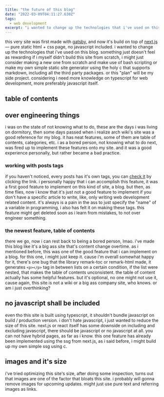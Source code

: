 ```yaml
---
title: "the future of this blog"
date: "2022-03-09T04:11:27.630Z"
tags:
  - web development 
excerpt: "i wanted to change up the technologies that i've used on this blog. something just doesn't feel as rewarding if i myself didn't build this site from scratch, i might just consider making a new one from scratch and make use of bash scripting or make my own simple static site generator using the holy c that supports markdown."
---
```


this very site was first made with [gatsby](https://www.gatsbyjs.com), and now it's build on top of [next.js](https://nextjs.org) — pure static html + css page, no javascript included. i wanted to change up the technologies that i've used on this blog. something just doesn't feel as rewarding if i myself didn't build this site from scratch, i might just consider making a new one from scratch and make use of bash scripting or make my own simple static site generator using the holy c that supports markdown, including all the third party packages. or this "plan" will be my side project. considering i need more knowledge on typescript for web development, more preferably javascript itself.

## table of contents

## over engineering things 

i was on the state of not knowing what to do, these are the days i was living on dormitory, then some days passed when i realize arch wiki's site was a good reference for my blog. it has neat features, some of them are table of contents, categories, etc. i as a bored person, not knowing what to do next, was fired up to implement these features onto my site. and it was a good experience personally, but rather became a bad practice.

### working with posts tags

if you haven't noticed, every posts has it's own tags, you can [check it](/posts/tags) by clicking the link. i personally happy that i can accomplish this feature, it was a first good feature to implement on this kind of site, a blog. but then, as time flies, now i know that it's just not a good feature to implement if you don't have a specific article to write, like, only writing web development related content. it's always is a pain in the ass to just specify the "name" of a variable in programming, i also has felt it on making these tags. this feature might get deleted soon as i learn from mistakes, to not over engineer something.

### the newest feature, table of contents

there we go, now i can rest back to being a bored person, lmao. i've made this blog like it's a big ass site that's content change overtime. as i mentioned before, this was one of the good feature that i can implement on a blog. for this one, i might just keep it. cause i'm overall somewhat happy for it, there's one bug that the library remark-toc or remark-html made, it generates `<p></p>` tag in between lists on a certain condition, if the list were nested, that makes the table of contents unconsistent. the table of content actually has some helpful features. but it's optional, no one might not use it, cause again, this site is not a wiki or a big ass company site, who knows. or am i just overthinking?

## no javascript shall be included

even tho this site is built using typescript, it shouldn't bundle javascript on build / production version. i don't hate javascript, i just wanted to reduce the size of this site. next.js or react itself has some downside on including and excluding javascript, there should be javascript or no javascript at all. you can not have hybrid pages, as far as i know. this one feature has already been implemented using the ssg from next.js, as i said before, i might build up my own simple ssg using c.

## images and it's size

i've tried optimizing this site's size, after doing some inspection, turns out that images are one of the factor that bloats this site. i probably will gonna remove images for upcoming updates. might just use pure text and referring images as links.

